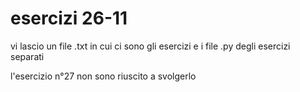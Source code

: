 # esercizi 26-11

vi lascio un file .txt in cui ci sono gli esercizi e i file .py degli esercizi separati 

l'esercizio n°27 non sono riuscito a svolgerlo 
